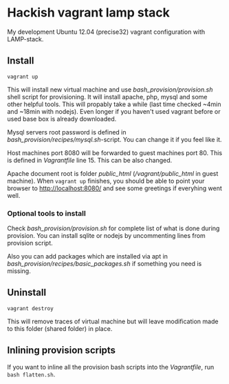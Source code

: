 Hackish vagrant lamp stack
========================
My development Ubuntu 12.04 (precise32) vagrant 
configuration with LAMP-stack.


## Install

`vagrant up`

This will install new virtual machine and use *bash_provision/provision.sh* shell
script for provisioning. It will install apache, php, mysql and some other helpful tools.
This will propably take a while (last time checked ~4min and ~18min with nodejs).
Even longer if you haven't used vagrant before or used base box is already downloaded.

Mysql servers root password is defined in *bash_provision/recipes/mysql.sh*-script. 
You can change it if you feel like it.

Host machines port 8080 will be forwarded to guest machines port 80. This
is defined in *Vagrantfile* line 15. This can be also changed.

Apache document root is folder *public_html* (*/vagrant/public_html* in guest machine).
When `vagrant up` finishes, you should be able to point your browser to 
[http://localhost:8080/](http://localhost:8080/) and see some greetings if everyhing went well.

### Optional tools to install

Check *bash_provision/provision.sh* for complete list of what is done during provision.
You can install sqlite or nodejs by uncommenting lines from provision script.

Also you can add packages which are installed via apt in 
*bash_provision/recipes/basic_packages.sh* if something you need is missing.


## Uninstall

`vagrant destroy`

This will remove traces of virtual machine but will leave modification made to this folder
(shared folder) in place.

## Inlining provision scripts

If you want to inline all the provision bash scripts into the *Vagrantfile*,
run `bash flatten.sh`.
